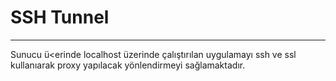 # SSH Tunnel
---
Sunucu ü<erinde localhost üzerinde çalıştırılan uygulamayı ssh ve ssl kullanıarak proxy yapılacak yönlendirmeyi sağlamaktadır. 
